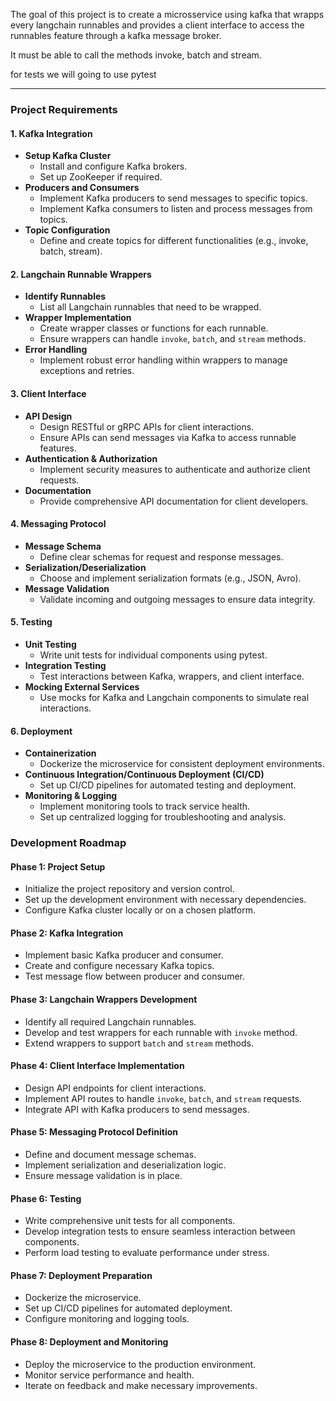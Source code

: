 The goal of this project is to create a microsservice using kafka that wrapps every langchain runnables and provides a client interface to access the runnables feature through a kafka message broker.

It must be able to call the methods invoke, batch and stream.

for tests we will going to use pytest

---

### Project Requirements

#### 1. **Kafka Integration**
- **Setup Kafka Cluster**
  - Install and configure Kafka brokers.
  - Set up ZooKeeper if required.
- **Producers and Consumers**
  - Implement Kafka producers to send messages to specific topics.
  - Implement Kafka consumers to listen and process messages from topics.
- **Topic Configuration**
  - Define and create topics for different functionalities (e.g., invoke, batch, stream).

#### 2. **Langchain Runnable Wrappers**
- **Identify Runnables**
  - List all Langchain runnables that need to be wrapped.
- **Wrapper Implementation**
  - Create wrapper classes or functions for each runnable.
  - Ensure wrappers can handle `invoke`, `batch`, and `stream` methods.
- **Error Handling**
  - Implement robust error handling within wrappers to manage exceptions and retries.

#### 3. **Client Interface**
- **API Design**
  - Design RESTful or gRPC APIs for client interactions.
  - Ensure APIs can send messages via Kafka to access runnable features.
- **Authentication & Authorization**
  - Implement security measures to authenticate and authorize client requests.
- **Documentation**
  - Provide comprehensive API documentation for client developers.

#### 4. **Messaging Protocol**
- **Message Schema**
  - Define clear schemas for request and response messages.
- **Serialization/Deserialization**
  - Choose and implement serialization formats (e.g., JSON, Avro).
- **Message Validation**
  - Validate incoming and outgoing messages to ensure data integrity.

#### 5. **Testing**
- **Unit Testing**
  - Write unit tests for individual components using pytest.
- **Integration Testing**
  - Test interactions between Kafka, wrappers, and client interface.
- **Mocking External Services**
  - Use mocks for Kafka and Langchain components to simulate real interactions.

#### 6. **Deployment**
- **Containerization**
  - Dockerize the microservice for consistent deployment environments.
- **Continuous Integration/Continuous Deployment (CI/CD)**
  - Set up CI/CD pipelines for automated testing and deployment.
- **Monitoring & Logging**
  - Implement monitoring tools to track service health.
  - Set up centralized logging for troubleshooting and analysis.

### Development Roadmap

#### **Phase 1: Project Setup**
- Initialize the project repository and version control.
- Set up the development environment with necessary dependencies.
- Configure Kafka cluster locally or on a chosen platform.

#### **Phase 2: Kafka Integration**
- Implement basic Kafka producer and consumer.
- Create and configure necessary Kafka topics.
- Test message flow between producer and consumer.

#### **Phase 3: Langchain Wrappers Development**
- Identify all required Langchain runnables.
- Develop and test wrappers for each runnable with `invoke` method.
- Extend wrappers to support `batch` and `stream` methods.

#### **Phase 4: Client Interface Implementation**
- Design API endpoints for client interactions.
- Implement API routes to handle `invoke`, `batch`, and `stream` requests.
- Integrate API with Kafka producers to send messages.

#### **Phase 5: Messaging Protocol Definition**
- Define and document message schemas.
- Implement serialization and deserialization logic.
- Ensure message validation is in place.

#### **Phase 6: Testing**
- Write comprehensive unit tests for all components.
- Develop integration tests to ensure seamless interaction between components.
- Perform load testing to evaluate performance under stress.

#### **Phase 7: Deployment Preparation**
- Dockerize the microservice.
- Set up CI/CD pipelines for automated deployment.
- Configure monitoring and logging tools.

#### **Phase 8: Deployment and Monitoring**
- Deploy the microservice to the production environment.
- Monitor service performance and health.
- Iterate on feedback and make necessary improvements.
